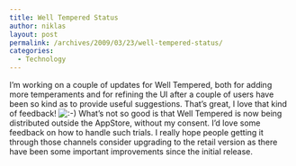 ```yaml
---
title: Well Tempered Status
author: niklas
layout: post
permalink: /archives/2009/03/23/well-tempered-status/
categories:
  - Technology
---
```

I&#8217;m working on a couple of updates for Well Tempered, both for adding more temperaments and for refining the UI after a couple of users have been so kind as to provide useful suggestions. That&#8217;s great, I love that kind of feedback! <img src='http://blog.saers.com/wp-includes/images/smilies/icon_smile.gif' alt=':-)' class='wp-smiley' /> What&#8217;s not so good is that Well Tempered is now being distributed outside the AppStore, without my consent. I&#8217;d love some feedback on how to handle such trials. I really hope people getting it through those channels consider upgrading to the retail version as there have been some important improvements since the initial release.